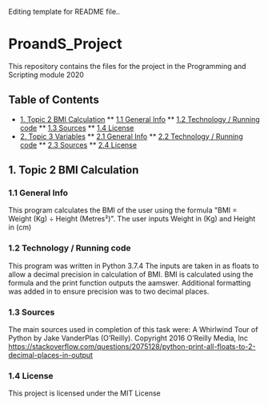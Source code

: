 Editing template for README file..

# ProandS_Project
This repository contains the files for the project in the Programming and Scripting module 2020

## Table of Contents
* [1. Topic 2 BMI Calculation](#1-topic-2-bmi-calculation)
** [1.1 General Info](#11-general-info)
** [1.2 Technology / Running code](#12-technology--running-code)
** [1.3 Sources](#13-sources)
** [1.4 License](#14-license)
* [2. Topic 3 Variables](#2-topic-3-variables)
** [2.1 General Info](#21-general-info)
** [2.2 Technology / Running code](#22-technology--running-code)
** [2.3 Sources](#23-sources)
** [2.4 License](#24-license)


## 1. Topic 2 BMI Calculation
### 1.1 General Info
This program calculates the BMI of the user using the formula "BMI = Weight (Kg) ÷ Height (Metres²)".
The user inputs Weight in (Kg) and Height in (cm)
### 1.2 Technology / Running code
This program was written in Python 3.7.4
The inputs are taken in as floats to allow a decimal precision in calculation of BMI.
BMI is calculated using the formula and the print function outputs the aamswer.
Additional formatting was added in to ensure precision was to two decimal places.
### 1.3 Sources
The main sources used in completion of this task were:
A Whirlwind Tour of Python by Jake VanderPlas (O’Reilly). Copyright 2016 O’Reilly Media, Inc  
https://stackoverflow.com/questions/2075128/python-print-all-floats-to-2-decimal-places-in-output

### 1.4 License
This project is licensed under the MIT License

